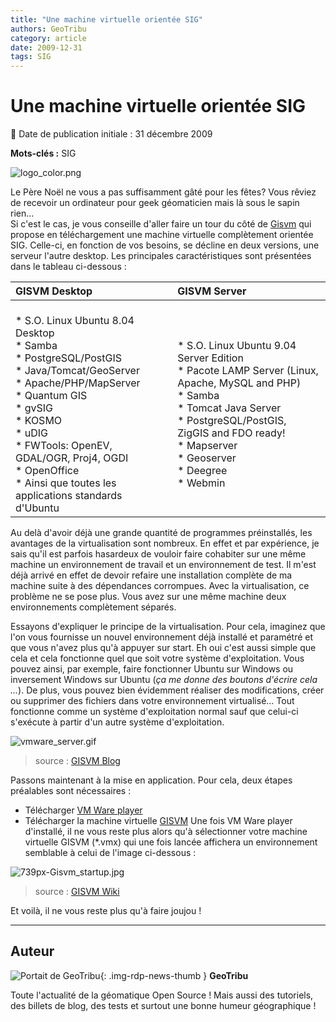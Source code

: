 ```yaml
---
title: "Une machine virtuelle orientée SIG"
authors: GeoTribu
category: article
date: 2009-12-31
tags: SIG
---
```


# Une machine virtuelle orientée SIG

:calendar: Date de publication initiale : 31 décembre 2009

**Mots-clés :** SIG

![logo_color.png](https://cdn.geotribu.fr/img/tuto/gisvm/logo_gisvm.png)

Le Père Noël ne vous a pas suffisamment gâté pour les fêtes? Vous rêviez de recevoir un ordinateur pour geek géomaticien mais là sous le sapin rien...  
Si c'est le cas, je vous conseille d'aller faire un tour du côté de [Gisvm](http://gisvm.com/) qui propose en téléchargement une machine virtuelle complètement orientée SIG. Celle-ci, en fonction de vos besoins, se décline en deux versions, une serveur l'autre desktop. Les principales caractéristiques sont présentées dans le tableau ci-dessous :

| GISVM **Desktop** | GISVM **Server** |
| :- | :- |
| <br>* S.O. Linux Ubuntu 8.04 Desktop<br>* Samba<br>* PostgreSQL/PostGIS<br>* Java/Tomcat/GeoServer<br>* Apache/PHP/MapServer<br>* Quantum GIS<br>* gvSIG<br>* KOSMO<br>* uDIG<br>* FWTools: OpenEV, GDAL/OGR, Proj4, OGDI<br>* OpenOffice<br>* Ainsi que toutes les applications standards d'Ubuntu | <br>* S.O. Linux Ubuntu 9.04 Server Edition<br>* Pacote LAMP Server (Linux, Apache, MySQL and PHP)<br>* Samba<br>* Tomcat Java Server<br>* PostgreSQL/PostGIS, ZigGIS and FDO ready!<br>* Mapserver<br>* Geoserver<br>* Deegree<br>* Webmin |

Au delà d'avoir déjà une grande quantité de programmes préinstallés, les avantages de la virtualisation sont nombreux. En effet et par expérience, je sais qu'il est parfois hasardeux de vouloir faire cohabiter sur une même machine un environnement de travail et un environnement de test. Il m'est déjà arrivé en effet de devoir refaire une installation complète de ma machine suite à des dépendances corrompues. Avec la virtualisation, ce problème ne se pose plus. Vous avez sur une même machine deux environnements complètement séparés.

Essayons d'expliquer le principe de la virtualisation. Pour cela, imaginez que l'on vous fournisse un nouvel environnement déjà installé et paramétré et que vous n'avez plus qu'à appuyer sur start. Eh oui c'est aussi simple que cela et cela fonctionne quel que soit votre système d'exploitation. Vous pouvez ainsi, par exemple, faire fonctionner Ubuntu sur Windows ou inversement Windows sur Ubuntu (*ça me donne des boutons d'écrire cela ...*). De plus, vous pouvez bien évidemment réaliser des modifications, créer ou supprimer des fichiers dans votre environnement virtualisé... Tout fonctionne comme un système d'exploitation normal sauf que celui-ci s'exécute à partir d'un autre système d'exploitation.

![vmware_server.gif](https://cdn.geotribu.fr/img/tuto/gisvm/vmware_server.gif)  

> source : [GISVM Blog](http://www.gisvm.com/blog/?p=207)

Passons maintenant à la mise en application. Pour cela, deux étapes préalables sont nécessaires :

* Télécharger [VM Ware player](http://www.vmware.com/download/player/)
* Télécharger la machine virtuelle [GISVM](http://gisvm.com/download.html)
Une fois VM Ware player d'installé, il ne vous reste plus alors qu'à sélectionner votre machine virtuelle GISVM (*.vmx) qui une fois lancée affichera un environnement semblable à celui de l'image ci-dessous :

![739px-Gisvm_startup.jpg](https://cdn.geotribu.fr/img/tuto/gisvm/739px-Gisvm_startup.jpg)  

> source : [GISVM Wiki](http://gisvm.com/wiki/index.php?title=GISVM_Desktop)

Et voilà, il ne vous reste plus qu'à faire joujou !

----

## Auteur

![Portait de GeoTribu](https://cdn.geotribu.fr/images/internal/charte/geotribu\_logo\_64x64.png){: .img-rdp-news-thumb }
**GeoTribu**

Toute l'actualité de la géomatique Open Source ! Mais aussi des tutoriels, des billets de blog, des tests et surtout une bonne humeur géographique !
